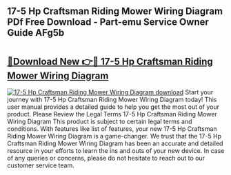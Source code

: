 ## 17-5 Hp Craftsman Riding Mower Wiring Diagram PDf Free Download - Part-emu Service Owner Guide AFg5b

# <h2><a href="http://dfqz9sq.blite.top/?on=17-5+Hp+Craftsman+Riding+Mower+Wiring+Diagram">🔗Download New 👉🔴 17-5 Hp Craftsman Riding Mower Wiring Diagram</a></h2>

[![17-5 Hp Craftsman Riding Mower Wiring Diagram download](https://i.imgur.com/lujVjoI.png)](http://dfqz9sq.blite.top/?on=17-5+Hp+Craftsman+Riding+Mower+Wiring+Diagram)
Start your journey with 17-5 Hp Craftsman Riding Mower Wiring Diagram today! This user manual provides a detailed guide to help you get the most out of your product. Please Review the Legal Terms 17-5 Hp Craftsman Riding Mower Wiring Diagram This product is subject to certain legal terms and conditions. With features like list of features, your new 17-5 Hp Craftsman Riding Mower Wiring Diagram is a game-changer. We trust that the 17-5 Hp Craftsman Riding Mower Wiring Diagram has been an accurate and detailed resource in your efforts to learn the ins and outs of your new device. In case of any queries or concerns, please do not hesitate to reach out to our customer service team.
